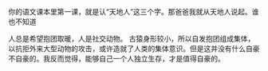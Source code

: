 你的语文课本里第一课，就是认“天地人”这三个字。那爸爸我就从天地人说起。谁也不知道

人总是希望抱团取暖，人是社交动物。
古猿身形较小，所以自发抱团组成集体，以抗拒外来大型动物的攻击，或许造就了人类的集体意识。但是这并没有什么自豪不自豪的。我反而觉得，能够自己一个人独立生存，才是值得自豪的。
